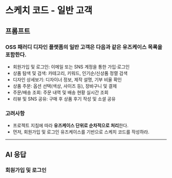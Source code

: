 # 스케치 코드 - 일반 고객

## 프롬프트

### OSS 패러디 디자인 플랫폼의 일반 고객은 다음과 같은 유즈케이스 목록을 포함한다.

- 회원가입 및 로그인:  이메일 또는 SNS 계정을 통한 가입·로그인
- 상품 탐색 및 검색: 카테고리, 키워드, 인기순/신상품 정렬 검색
- 디자인 상세보기: 디자이너 정보, 제작 설명, 기부 비율 확인
- 상품 주문: 옵션 선택(색상, 사이즈 등), 장바구니 및 결제
- 주문/배송 조회: 주문 내역 및 배송 현황 실시간 조회
- 리뷰 및 SNS 공유: 구매 후 상품 후기 작성 및 소셜 공유

### 고려사항

- 프로젝트 지침에 따라 **유즈케이스 단위로 순차적으로 처리**한다.
- 먼저, 회원가입 및 로그인 유즈케이스를 기반으로 스케치 코드를 작성하라. 

---

## AI 응답

### 회원가입 및 로그인
